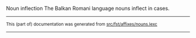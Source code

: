 Noun inflection
The Balkan Romani language nouns inflect in cases.

* * *

<small>This (part of) documentation was generated from [src/fst/affixes/nouns.lexc](https://github.com/giellalt/lang-rmg/blob/main/src/fst/affixes/nouns.lexc)</small>

---

